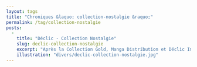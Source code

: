 ```yaml
---
layout: tags
title: "Chroniques &laquo; collection-nostalgie &raquo;"
permalink: /tag/collection-nostalgie
posts:
  -
    title: "Déclic - Collection Nostalgie"
    slug: declic-collection-nostalgie
    excerpt: "Après la Collection Gold, Manga Distribution et Déclic Images lancent désormais via Déclic Collection la Collection Nostalgie. Au programme dans les deux cas, 33 coffrets DVD collectors digipack en VOSTF + VF + 1 livret de 28 pages.La formule fonctionne sur le principe de l'abonnement à 16,95 € par mois. Cette nouvelle collection affiche"
    illustration: "divers/declic-collection-nostalgie.jpg"
---
```


